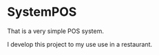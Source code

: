 # SystemPOS
That is a very simple POS system.

I develop this project to my use use in a restaurant.

